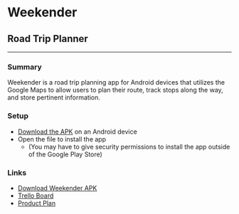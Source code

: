 # Weekender
## Road Trip Planner

---
### Summary
Weekender is a road trip planning app for Android devices that utilizes the Google Maps to allow users to plan their route, track stops along the way, and store pertinent information.

### Setup
* [Download the APK](http://ge.tt/8vjYLGo2) on an Android device
* Open the file to install the app
  - (You may have to give security permissions to install the app outside of the Google Play Store)

### Links
* [Download Weekender APK](http://ge.tt/5FGRKGo2)
* [Trello Board](https://trello.com/b/Qe9KpvSH/weekender)
* [Product Plan](https://gist.github.com/Guribot/5f0503fb02304d67ea0769401a3c855c)
